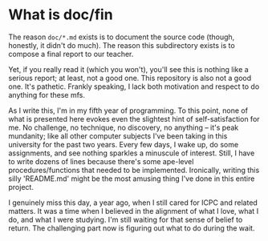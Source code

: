 
# What is doc/fin

The reason `doc/*.md` exists is to document the source code (though, honestly, it didn't do much). The reason this subdirectory exists is to compose a final report to our teacher.

Yet, if you really read it (which you won't), you'll see this is nothing like a serious report; at least, not a good one. This repository is also not a good one. It's pathetic. Frankly speaking, I lack both motivation and respect to do anything for these mfs.

As I write this, I'm in my fifth year of programming. To this point, none of what is presented here evokes even the slightest hint of self-satisfaction for me. No challenge, no technique, no discovery, no anything – it's peak mundanity; like all other computer subjects I've been taking in this university for the past two years. Every few days, I wake up, do some assignments, and see nothing sparkles a minuscule of interest. Still, I have to write dozens of lines because there's some ape-level procedures/functions that needed to be implemented. Ironically, writing this silly 'README.md' might be the most amusing thing I've done in this entire project.

I genuinely miss this day, a year ago, when I still cared for ICPC and related matters. It was a time when I believed in the alignment of what I love, what I do, and what I were studying. I'm still waiting for that sense of belief to return. The challenging part now is figuring out what to do during the wait.

